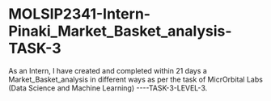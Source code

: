# MOLSIP2341-Intern-Pinaki_Market_Basket_analysis-TASK-3
As an Intern, I have created and completed within 21 days a Market_Basket_analysis in different ways as per the task of MicrOrbital Labs (Data Science and Machine Learning) ----TASK-3-LEVEL-3.
